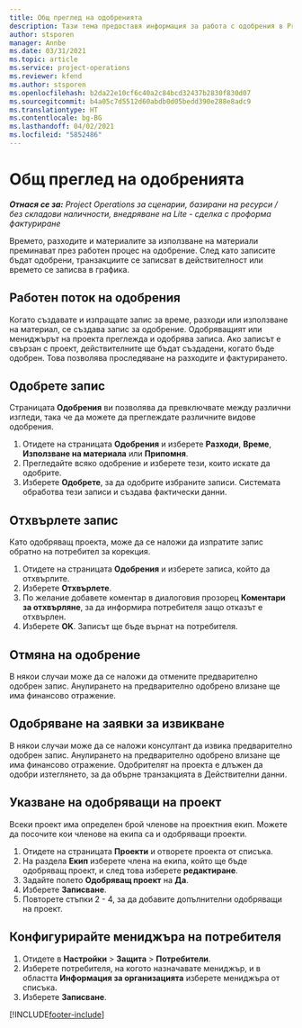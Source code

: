 ```yaml
---
title: Общ преглед на одобренията
description: Тази тема предоставя информация за работа с одобрения в Project Operations.
author: stsporen
manager: Annbe
ms.date: 03/31/2021
ms.topic: article
ms.service: project-operations
ms.reviewer: kfend
ms.author: stsporen
ms.openlocfilehash: b2da22e10cf6c40a2c84bcd32437b2830f830d07
ms.sourcegitcommit: b4a05c7d5512d60abdb0d05bedd390e288e8adc9
ms.translationtype: HT
ms.contentlocale: bg-BG
ms.lasthandoff: 04/02/2021
ms.locfileid: "5852486"
---
```

# <a name="approvals-overview"></a>Общ преглед на одобренията

_**Отнася се за:** Project Operations за сценарии, базирани на ресурси / без складови наличности, внедряване на Lite - сделка с проформа фактуриране_

Времето, разходите и материалите за използване на материали преминават през работен процес на одобрение. След като записите бъдат одобрени, транзакциите се записват в действителност или времето се записва в графика.

## <a name="approvals-workflow"></a>Работен поток на одобрения
Когато създавате и изпращате запис за време, разходи или използване на материал, се създава запис за одобрение. Одобряващият или мениджърът на проекта преглежда и одобрява записа. Ако записът е свързан с проект, действителните ще бъдат създадени, когато бъде одобрен. Това позволява проследяване на разходите и фактурирането.

## <a name="approve-an-entry"></a>Одобрете запис
Страницата **Одобрения** ви позволява да превключвате между различни изгледи, така че да можете да преглеждате различните видове одобрения.
  
1. Отидете на страницата **Одобрения** и изберете **Разходи**, **Време**, **Използване на материала** или **Припомня**.
2. Прегледайте всяко одобрение и изберете тези, които искате да одобрите.
3. Изберете **Одобрете**, за да одобрите избраните записи.
Системата обработва тези записи и създава фактически данни.

## <a name="reject-an-entry"></a>Отхвърлете запис
Като одобряващ проекта, може да се наложи да изпратите запис обратно на потребител за корекция.
  
1. Отидете на страницата **Одобрения** и изберете записа, който да отхвърлите. 
2. Изберете **Отхвърлете**.
3. По желание добавете коментар в диалоговия прозорец **Коментари за отхвърляне**, за да информира потребителя защо отказът е отхвърлен.
4. Изберете **OK**. Записът ще бъде върнат на потребителя.
  
## <a name="cancel-approval"></a>Отмяна на одобрение
В някои случаи може да се наложи да отмените предварително одобрен запис. Анулирането на предварително одобрено влизане ще има финансово отражение. 

## <a name="approving-recall-requests"></a>Одобряване на заявки за извикване
В някои случаи може да се наложи консултант да извика предварително одобрен запис. Анулирането на предварително одобрено влизане ще има финансово отражение. Одобрителят на проекта е длъжен да одобри изтеглянето, за да обърне транзакцията в Действителни данни.

## <a name="specify-project-approvers"></a>Указване на одобряващи на проект
Всеки проект има определен брой членове на проектния екип. Можете да посочите кои членове на екипа са и одобряващи проекти.

1. Отидете на страницата **Проекти** и отворете проекта от списъка.
2. На раздела **Екип** изберете члена на екипа, който ще бъде одобряващ проект, и след това изберете **редактиране**.
3. Задайте полето **Одобряващ проект** на **Да**.
4. Изберете **Записване**.
5. Повторете стъпки 2 - 4, за да добавите допълнителни одобряващи на проект.

## <a name="configure-the-users-manager"></a>Конфигурирайте мениджъра на потребителя

1. Отидете в **Настройки** > **Защита** > **Потребители**.
2. Изберете потребителя, на когото назначавате мениджър, и в областта **Информация за организацията** изберете мениджъра от списъка. 
3. Изберете **Записване**.




[!INCLUDE[footer-include](../includes/footer-banner.md)]
